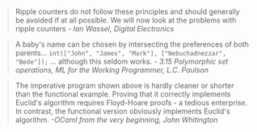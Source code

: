 > Ripple counters do not follow these principles and should generally be avoided if at all possible. We will now look at the problems with ripple counters
> *- Ian Wassel, Digital Electronics*

> A baby's name can be chosen by intersecting the preferences of both parents...
> `int(["John", "James", "Mark"], ["Nebuchadnezzar", "Bede"]);`
> ... although this seldom works.
>*- 3.15 Polymorphic set operations, ML for the Working Programmer, L.C. Paulson*

> The imperative program shown above is hardly cleaner or shorter than the functional example. Proving that it correctly implements Euclid's algorithm requires Floyd-Hoare proofs - a tedious enterprise. In contrast, the functional version obviously implements Euclid's algorithm.
> *-OCaml from the very beginning, John Whitington*

